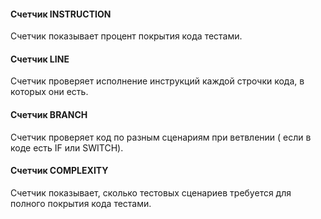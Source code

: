 
#### Счетчик INSTRUCTION
Счетчик показывает процент покрытия кода тестами.
#### Счетчик LINE
Счетчик проверяет исполнение инструкций каждой строчки кода, в которых они есть.
#### Счетчик BRANCH
Счетчик проверяет код по разным сценариям при ветвлении ( если в коде есть IF или SWITCH).
#### Счетчик COMPLEXITY
Счетчик показывает, сколько тестовых сценариев требуется для полного покрытия кода тестами.

